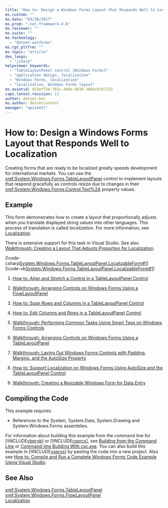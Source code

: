 ```yaml
---
title: "How to: Design a Windows Forms Layout that Responds Well to Localization | Microsoft Docs"
ms.custom: ""
ms.date: "03/30/2017"
ms.prod: ".net-framework-4.6"
ms.reviewer: ""
ms.suite: ""
ms.technology: 
  - "dotnet-winforms"
ms.tgt_pltfrm: ""
ms.topic: "article"
dev_langs: 
  - "jsharp"
helpviewer_keywords: 
  - "TableLayoutPanel control [Windows Forms]"
  - "application design, localization"
  - "Windows Forms, localization"
  - "localization, Windows Forms layout"
ms.assetid: d13eff2d-701c-4b6e-8838-3885cbfb7223
caps.latest.revision: 11
author: dotnet-bot
ms.author: dotnetcontent
manager: "wpickett"
---
```

# How to: Design a Windows Forms Layout that Responds Well to Localization
Creating forms that are ready to be localized greatly speeds development for international markets. You can use the <xref:System.Windows.Forms.TableLayoutPanel> control to implement layouts that respond gracefully as controls resize due to changes in their <xref:System.Windows.Forms.Control.Text%2A> property values.  
  
## Example  
 This form demonstrates how to create a layout that proportionally adjusts when you translate displayed string values into other languages. This process of translation is called *localization*. For more information, see [Localization](../../../../docs/standard/globalization-localization/localization.md).  
  
 There is extensive support for this task in Visual Studio.  See also [Walkthrough: Creating a Layout That Adjusts Proportion for Localization](http://msdn.microsoft.com/library/7k9fa71y\(v=vs.110\)).  
  
 [!code-csharp[System.Windows.Forms.TableLayoutPanel.LocalizableForm#1](../../../../samples/snippets/csharp/VS_Snippets_Winforms/System.Windows.Forms.TableLayoutPanel.LocalizableForm/CS/localizableform.cs#1)]
 [!code-vb[System.Windows.Forms.TableLayoutPanel.LocalizableForm#1](../../../../samples/snippets/visualbasic/VS_Snippets_Winforms/System.Windows.Forms.TableLayoutPanel.LocalizableForm/VB/localizableform.vb#1)]  
  
1.  [How to: Align and Stretch a Control in a TableLayoutPanel Control](http://msdn.microsoft.com/library/ms171688\(v=vs.110\))  
  
2.  [Walkthrough: Arranging Controls on Windows Forms Using a FlowLayoutPanel](http://msdn.microsoft.com/library/z9w7ek2f\(v=vs.110\))  
  
3.  [How to: Span Rows and Columns in a TableLayoutPanel Control](http://msdn.microsoft.com/library/ms171687\(v=vs.110\))  
  
4.  [How to: Edit Columns and Rows in a TableLayoutPanel Control](http://msdn.microsoft.com/library/ms171686\(v=vs.110\))  
  
5.  [Walkthrough: Performing Common Tasks Using Smart Tags on Windows Forms Controls](http://msdn.microsoft.com/library/xhz359sc\(v=vs.110\))  
  
6.  [Walkthrough: Arranging Controls on Windows Forms Using a TableLayoutPanel](http://msdn.microsoft.com/library/w4yc3e8c\(v=vs.110\))  
  
7.  [Walkthrough: Laying Out Windows Forms Controls with Padding, Margins, and the AutoSize Property](http://msdn.microsoft.com/library/3z3f9e8b\(v=vs.110\))  
  
8.  [How to: Support Localization on Windows Forms Using AutoSize and the TableLayoutPanel Control](http://msdn.microsoft.com/library/1zkt8b33\(v=vs.110\))  
  
9. [Walkthrough: Creating a Resizable Windows Form for Data Entry](http://msdn.microsoft.com/library/991eahec\(v=vs.110\))  
  
## Compiling the Code  
 This example requires:  
  
-   References to the System, System.Data, System.Drawing and System.Windows.Forms assemblies.  
  
 For information about building this example from the command line for [!INCLUDE[vbprvb](../../../../includes/vbprvb-md.md)] or [!INCLUDE[csprcs](../../../../includes/csprcs-md.md)], see [Building from the Command Line](~/docs/visual-basic/reference/command-line-compiler/building-from-the-command-line.md) or [Command-line Building With csc.exe](~/docs/csharp/language-reference/compiler-options/command-line-building-with-csc-exe.md). You can also build this example in [!INCLUDE[vsprvs](../../../../includes/vsprvs-md.md)] by pasting the code into a new project.  Also see [How to: Compile and Run a Complete Windows Forms Code Example Using Visual Studio](http://msdn.microsoft.com/library/Bb129228\(v=vs.110\)).  
  
## See Also  
 <xref:System.Windows.Forms.TableLayoutPanel>   
 <xref:System.Windows.Forms.FlowLayoutPanel>   
 [Localization](../../../../docs/standard/globalization-localization/localization.md)